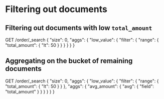 # Filtering out documents

## Filtering out documents with low `total_amount`


GET /order/_search
{
  "size": 0,
  "aggs": {
    "low_value": {
      "filter": {
        "range": {
          "total_amount": {
            "lt": 50
          }
        }
      }
    }
  }
}


## Aggregating on the bucket of remaining documents


GET /order/_search
{
  "size": 0,
  "aggs": {
    "low_value": {
      "filter": {
        "range": {
          "total_amount": {
            "lt": 50
          }
        }
      },
      "aggs": {
        "avg_amount": {
          "avg": {
            "field": "total_amount"
          }
        }
      }
    }
  }
}
